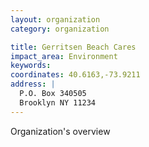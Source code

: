 ```yaml
---
layout: organization
category: organization

title: Gerritsen Beach Cares
impact_area: Environment
keywords: 
coordinates: 40.6163,-73.9211
address: |
  P.O. Box 340505
  Brooklyn NY 11234
---
```

Organization's overview
